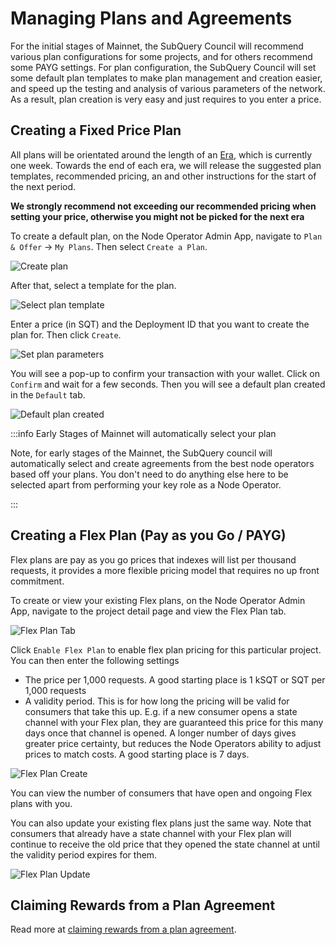 # Managing Plans and Agreements

For the initial stages of Mainnet, the SubQuery Council will recommend various plan configurations for some projects, and for others recommend some PAYG settings. For plan configuration, the SubQuery Council will set some default plan templates to make plan management and creation easier, and speed up the testing and analysis of various parameters of the network. As a result, plan creation is very easy and just requires to you enter a price.

## Creating a Fixed Price Plan

All plans will be orientated around the length of an [Era](../introduction/era.md), which is currently one week. Towards the end of each era, we will release the suggested plan templates, recommended pricing, an and other instructions for the start of the next period.

**We strongly recommend not exceeding our recommended pricing when setting your price, otherwise you might not be picked for the next era**

To create a default plan, on the Node Operator Admin App, navigate to `Plan & Offer` -> `My Plans`. Then select `Create a Plan`.

![Create plan](/assets/img/network/plans_empty.png)

After that, select a template for the plan.

![Select plan template](/assets/img/network/plans_template_select.png)

Enter a price (in SQT) and the Deployment ID that you want to create the plan for. Then click `Create`.

![Set plan parameters](/assets/img/network/plans_price.png)

You will see a pop-up to confirm your transaction with your wallet. Click on `Confirm` and wait for a few seconds. Then you will see a default plan created in the `Default` tab.

![Default plan created](/assets/img/network/plans.png)

:::info Early Stages of Mainnet will automatically select your plan

Note, for early stages of the Mainnet, the SubQuery council will automatically select and create agreements from the best node operators based off your plans. You don't need to do anything else here to be selected apart from performing your key role as a Node Operator.

:::

## Creating a Flex Plan (Pay as you Go / PAYG)

Flex plans are pay as you go prices that indexes will list per thousand requests, it provides a more flexible pricing model that requires no up front commitment.

To create or view your existing Flex plans, on the Node Operator Admin App, navigate to the project detail page and view the Flex Plan tab.

![Flex Plan Tab](/assets/img/network/flex-plan.png)

Click `Enable Flex Plan` to enable flex plan pricing for this particular project. You can then enter the following settings

- The price per 1,000 requests. A good starting place is 1 kSQT or SQT per 1,000 requests
- A validity period. This is for how long the pricing will be valid for consumers that take this up. E.g. if a new consumer opens a state channel with your Flex plan, they are guaranteed this price for this many days once that channel is opened. A longer number of days gives greater price certainty, but reduces the Node Operators ability to adjust prices to match costs. A good starting place is 7 days.

![Flex Plan Create](/assets/img/network/flex-plan-create.png)

You can view the number of consumers that have open and ongoing Flex plans with you.

You can also update your existing flex plans just the same way. Note that consumers that already have a state channel with your Flex plan will continue to receive the old price that they opened the state channel at until the validity period expires for them.

![Flex Plan Update](/assets/img/network/flex-plan-update.png)

## Claiming Rewards from a Plan Agreement

Read more at [claiming rewards from a plan agreement](./rewards.md#claiming-rewards-by-eras).
